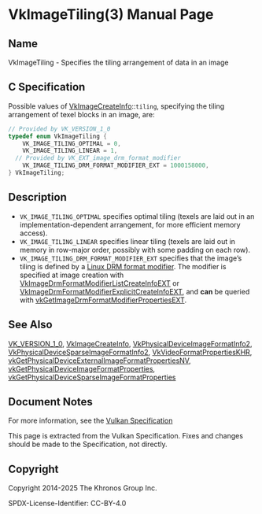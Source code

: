 # VkImageTiling(3) Manual Page

## Name

VkImageTiling - Specifies the tiling arrangement of data in an image



## [](#_c_specification)C Specification

Possible values of [VkImageCreateInfo](https://registry.khronos.org/vulkan/specs/latest/man/html/VkImageCreateInfo.html)::`tiling`, specifying the tiling arrangement of texel blocks in an image, are:

```c++
// Provided by VK_VERSION_1_0
typedef enum VkImageTiling {
    VK_IMAGE_TILING_OPTIMAL = 0,
    VK_IMAGE_TILING_LINEAR = 1,
  // Provided by VK_EXT_image_drm_format_modifier
    VK_IMAGE_TILING_DRM_FORMAT_MODIFIER_EXT = 1000158000,
} VkImageTiling;
```

## [](#_description)Description

- `VK_IMAGE_TILING_OPTIMAL` specifies optimal tiling (texels are laid out in an implementation-dependent arrangement, for more efficient memory access).
- `VK_IMAGE_TILING_LINEAR` specifies linear tiling (texels are laid out in memory in row-major order, possibly with some padding on each row).
- `VK_IMAGE_TILING_DRM_FORMAT_MODIFIER_EXT` specifies that the image’s tiling is defined by a [Linux DRM format modifier](https://registry.khronos.org/vulkan/specs/latest/html/vkspec.html#glossary-drm-format-modifier). The modifier is specified at image creation with [VkImageDrmFormatModifierListCreateInfoEXT](https://registry.khronos.org/vulkan/specs/latest/man/html/VkImageDrmFormatModifierListCreateInfoEXT.html) or [VkImageDrmFormatModifierExplicitCreateInfoEXT](https://registry.khronos.org/vulkan/specs/latest/man/html/VkImageDrmFormatModifierExplicitCreateInfoEXT.html), and **can** be queried with [vkGetImageDrmFormatModifierPropertiesEXT](https://registry.khronos.org/vulkan/specs/latest/man/html/vkGetImageDrmFormatModifierPropertiesEXT.html).

## [](#_see_also)See Also

[VK\_VERSION\_1\_0](https://registry.khronos.org/vulkan/specs/latest/man/html/VK_VERSION_1_0.html), [VkImageCreateInfo](https://registry.khronos.org/vulkan/specs/latest/man/html/VkImageCreateInfo.html), [VkPhysicalDeviceImageFormatInfo2](https://registry.khronos.org/vulkan/specs/latest/man/html/VkPhysicalDeviceImageFormatInfo2.html), [VkPhysicalDeviceSparseImageFormatInfo2](https://registry.khronos.org/vulkan/specs/latest/man/html/VkPhysicalDeviceSparseImageFormatInfo2.html), [VkVideoFormatPropertiesKHR](https://registry.khronos.org/vulkan/specs/latest/man/html/VkVideoFormatPropertiesKHR.html), [vkGetPhysicalDeviceExternalImageFormatPropertiesNV](https://registry.khronos.org/vulkan/specs/latest/man/html/vkGetPhysicalDeviceExternalImageFormatPropertiesNV.html), [vkGetPhysicalDeviceImageFormatProperties](https://registry.khronos.org/vulkan/specs/latest/man/html/vkGetPhysicalDeviceImageFormatProperties.html), [vkGetPhysicalDeviceSparseImageFormatProperties](https://registry.khronos.org/vulkan/specs/latest/man/html/vkGetPhysicalDeviceSparseImageFormatProperties.html)

## [](#_document_notes)Document Notes

For more information, see the [Vulkan Specification](https://registry.khronos.org/vulkan/specs/latest/html/vkspec.html#VkImageTiling)

This page is extracted from the Vulkan Specification. Fixes and changes should be made to the Specification, not directly.

## [](#_copyright)Copyright

Copyright 2014-2025 The Khronos Group Inc.

SPDX-License-Identifier: CC-BY-4.0